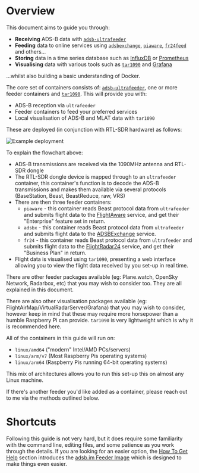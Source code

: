 # Overview

This document aims to guide you through:

* **Receiving** ADS-B data with [`adsb-ultrafeeder`](https://github.com/sdr-enthusiasts/docker-adsb-ultrafeeder)
* **Feeding** data to online services using [`adsbexchange`](https://github.com/sdr-enthusiasts/docker-adsbexchange), [`piaware`](https://github.com/sdr-enthusiasts/docker-piaware), [`fr24feed`](https://github.com/sdr-enthusiasts/docker-flightradar24) and others...
* **Storing** data in a time series database such as [InfluxDB](https://docs.influxdata.com/influxdb/) or [Prometheus](https://prometheus.io/)
* **Visualising** data with various tools such as [`tar1090`](https://github.com/sdr-enthusiasts/docker-tar1090) and [Grafana](https://grafana.com)

...whilst also building a basic understanding of Docker.

The core set of containers consists of: [`adsb-ultrafeeder`](https://github.com/sdr-enthusiasts/docker-adsb-ultrafeeder), one or more feeder containers and [`tar1090`](https://github.com/sdr-enthusiasts/docker-tar1090). This will provide you with:

* ADS-B reception via `ultrafeeder`
* Feeder containers to feed your preferred services
* Local visualisation of ADS-B and MLAT data with `tar1090`

These are deployed \(in conjunction with RTL-SDR hardware\) as follows:

![Example deployment](../.gitbook/assets/adsb-docker-flowchart.png)

To explain the flowchart above:

* ADS-B transmissions are received via the 1090MHz antenna and RTL-SDR dongle
* The RTL-SDR dongle device is mapped through to an `ultrafeeder` container, this container's function is to decode the ADS-B transmissions and makes them available via several protocols \(BaseStation, Beast, BeastReduce, raw, VRS\)
* There are then three feeder containers:
  * `piaware` - this container reads Beast protocol data from `ultrafeeder` and submits flight data to the [FlightAware](https://flightaware.com) service, and get their "Enterprise" feature set in return.
  * `adsbx` - this container reads Beast protocol data from `ultrafeeder` and submits flight data to the [ADSBExchange](https://www.adsbexchange.com) service.
  * `fr24` - this container reads Beast protocol data from `ultrafeeder` and submits flight data to the [FlightRadar24](https://www.flightradar24.com) service, and get their "Business Plan" in return.
* Flight data is visualised using `tar1090`, presenting a web interface allowing you to view the flight data received by you set-up in real time.

There are other feeder packages available \(eg: Plane.watch, OpenSky Network, Radarbox, etc\) that you may wish to consider too. They are all explained in this document.

There are also other visualisation packages available \(eg: FlightAirMap/VirtualRadarServer/Grafana\) that you may wish to consider, however keep in mind that these may require more horsepower than a humble Raspberry Pi can provide. `tar1090` is very lightweight which is why it is recommended here.

All of the containers in this guide will run on:

* `linux/amd64` \("modern" Intel/AMD PCs/servers\)
* `linux/arm/v7` \(Most Raspberry Pis operating systems\)
* `linux/arm64` \(Raspberry Pis running 64-bit operating systems\)

This mix of architectures allows you to run this set-up this on almost any Linux machine.

If there's another feeder you'd like added as a container, please reach out to me via the methods outlined below.

# Shortcuts

Following this guide is not very hard, but it does require some familiarity with the command line, editing files, and some patience as you work through the details.
If you are looking for an easier option, the [How To Get Help](how-to-get-help) section introduces the [adsb.im Feeder Image](https://adsb.im/home) which is designed to make things even easier.

